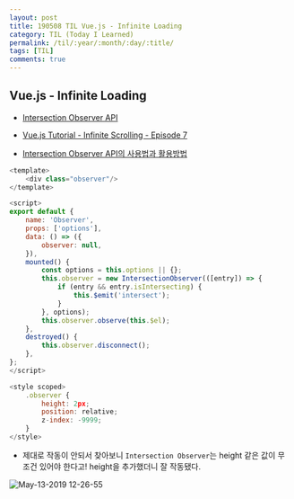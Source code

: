 ```yaml
---
layout: post
title: 190508 TIL Vue.js - Infinite Loading
category: TIL (Today I Learned)
permalink: /til/:year/:month/:day/:title/
tags: [TIL]
comments: true
---
```


## **Vue.js - Infinite Loading**

- [Intersection Observer API](https://developer.mozilla.org/en-US/docs/Web/API/Intersection_Observer_API)

- [Vue.js Tutorial - Infinite Scrolling - Episode 7](https://www.youtube.com/watch?v=MsJbSdxsHyk)

- [Intersection Observer API의 사용법과 활용방법](http://blog.hyeyoonjung.com/2019/01/09/intersectionobserver-tutorial/)

```js
<template>
    <div class="observer"/>
</template>

<script>
export default {
    name: 'Observer',
    props: ['options'],
    data: () => ({
        observer: null,
    }),
    mounted() {
        const options = this.options || {};
        this.observer = new IntersectionObserver(([entry]) => {
            if (entry && entry.isIntersecting) {
                this.$emit('intersect');
            }
        }, options);
        this.observer.observe(this.$el);
    },
    destroyed() {
        this.observer.disconnect();
    },
};
</script>

<style scoped>
    .observer {
        height: 2px;
        position: relative;
        z-index: -9999;
    }
</style>
```

- 제대로 작동이 안되서 찾아보니 `Intersection Observer`는 height 같은 값이 무조건 있어야 한다고! height을 추가했더니 잘 작동됐다. 


![May-13-2019 12-26-55](https://user-images.githubusercontent.com/40848630/57594341-77548b00-757a-11e9-8516-7b17e3791427.gif)
